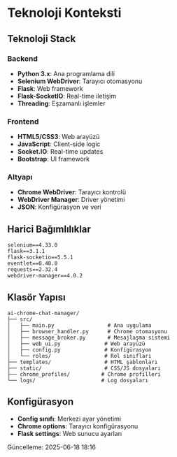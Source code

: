 # Teknoloji Konteksti

## Teknoloji Stack

### Backend
- **Python 3.x**: Ana programlama dili
- **Selenium WebDriver**: Tarayıcı otomasyonu
- **Flask**: Web framework
- **Flask-SocketIO**: Real-time iletişim
- **Threading**: Eşzamanlı işlemler

### Frontend
- **HTML5/CSS3**: Web arayüzü
- **JavaScript**: Client-side logic
- **Socket.IO**: Real-time updates
- **Bootstrap**: UI framework

### Altyapı
- **Chrome WebDriver**: Tarayıcı kontrolü
- **WebDriver Manager**: Driver yönetimi
- **JSON**: Konfigürasyon ve veri

## Harici Bağımlılıklar
```
selenium==4.33.0
flask==3.1.1
flask-socketio==5.5.1
eventlet==0.40.0
requests==2.32.4
webdriver-manager==4.0.2
```

## Klasör Yapısı
```
ai-chrome-chat-manager/
├── src/
│   ├── main.py                 # Ana uygulama
│   ├── browser_handler.py      # Chrome otomasyonu
│   ├── message_broker.py       # Mesajlaşma sistemi
│   ├── web_ui.py              # Web arayüzü
│   ├── config.py              # Konfigürasyon
│   └── roles/                 # Rol sınıfları
├── templates/                 # HTML şablonları
├── static/                    # CSS/JS dosyaları
├── chrome_profiles/          # Chrome profilleri
└── logs/                     # Log dosyaları
```

## Konfigürasyon
- **Config sınıfı**: Merkezi ayar yönetimi
- **Chrome options**: Tarayıcı konfigürasyonu
- **Flask settings**: Web sunucu ayarları

Güncelleme: 2025-06-18 18:16
